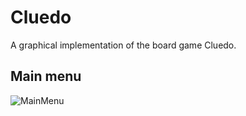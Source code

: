 # Cluedo
A graphical implementation of the board game Cluedo.


## Main menu

![MainMenu](screenshots/mainmenu/png)
